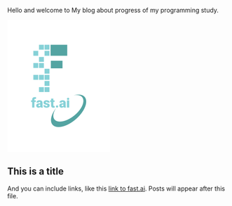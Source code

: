 Hello and welcome to My blog about progress of my programming study. 

![Image](images/logo.png)

## This is a title

And you can include links, like this [link to fast.ai](https://www.fast.ai). Posts will appear after this file. 
